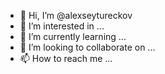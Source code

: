 - 👋 Hi, I’m @alexseytureckov
- 👀 I’m interested in ...
- 🌱 I’m currently learning ...
- 💞️ I’m looking to collaborate on ...
- 📫 How to reach me ...

<!---
alexseytureckov/alexseytureckov is a ✨ special ✨ repository because its `README.md` (this file) appears on your GitHub profile.
You can click the Preview link to take a look at your changes.
--->
